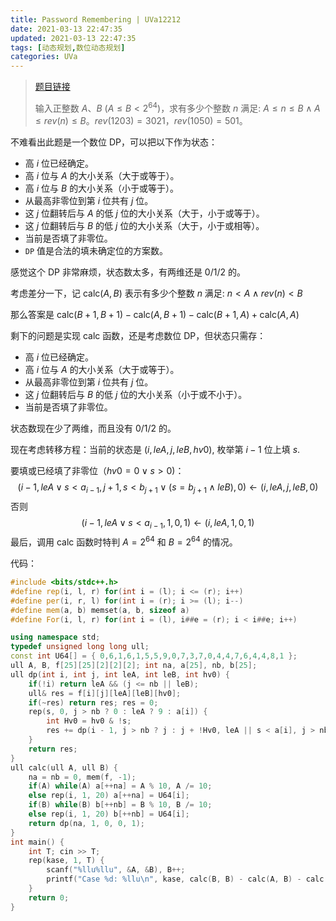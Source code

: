 ```yaml
---
title: Password Remembering | UVa12212
date: 2021-03-13 22:47:35
updated: 2021-03-13 22:47:35
tags: [动态规划,数位动态规划]
categories: UVa
---
```

> [题目链接](https://onlinejudge.org/index.php?option=com_onlinejudge&Itemid=8&category=244&page=show_problem&problem=3364)
>
> 输入正整数 $A$、$B$ $(A \le B < 2^{64})$，求有多少个整数 $n$ 满足: $A \le n \le B \land A \le rev(n) \le B$。$rev(1203)=3021$，$rev(1050)=501$。

不难看出此题是一个数位 DP，可以把以下作为状态：

- 高 $i$ 位已经确定。
- 高 $i$ 位与 $A$ 的大小关系（大于或等于）。
- 高 $i$ 位与 $B$ 的大小关系（小于或等于）。
- 从最高非零位到第 $i$ 位共有 $j$ 位。
- 这 $j$  位翻转后与 $A$ 的低 $j$ 位的大小关系（大于，小于或等于）。
- 这 $j$  位翻转后与 $B$ 的低 $j$ 位的大小关系（大于，小于或相等）。
- 当前是否填了非零位。
- ```DP``` 值是合法的填未确定位的方案数。

感觉这个 DP 非常麻烦，状态数太多，有两维还是 $0/1/2$ 的。

考虑差分一下，记  $\text{calc}(A, B)$ 表示有多少个整数 $n$ 满足: $n<A \land rev(n)<B$

那么答案是 $\text{calc}(B+1,B+1)-\text{calc}(A,B+1)-\text{calc}(B+1,A)+\text{calc}(A,A)$

剩下的问题是实现 $\text{calc}$ 函数，还是考虑数位 DP，但状态只需存：

- 高 $i$ 位已经确定。
- 高 $i$ 位与 $A$ 的大小关系（大于或等于）。
- 从最高非零位到第 $i$ 位共有 $j$ 位。
- 这 $j$  位翻转后与 $B$ 的低 $j$ 位的大小关系（小于或不小于）。
- 当前是否填了非零位。

状态数现在少了两维，而且没有 $0/1/2$ 的。

现在考虑转移方程：当前的状态是 ${(i,leA,j,leB,hv0)}$, 枚举第 $i-1$ 位上填 $s$.

要填或已经填了非零位（$hv0=0\lor s>0$)：
$$
(i-1,leA\lor s<a_{i-1},j+1,s<b_{j+1}\lor (s=b_{j+1}\land leB),0)\leftarrow (i,leA,j,leB,0)
$$
否则
$$
(i-1,leA\lor s<a_{i-1},1,0,1)\leftarrow (i,leA,1,0,1)
$$
最后，调用 $\text{calc}$ 函数时特判 $A=2^{64}$ 和 $B=2^{64}$ 的情况。

代码：

```cpp
#include <bits/stdc++.h>
#define rep(i, l, r) for(int i = (l); i <= (r); i++)
#define per(i, r, l) for(int i = (r); i >= (l); i--)
#define mem(a, b) memset(a, b, sizeof a)
#define For(i, l, r) for(int i = (l), i##e = (r); i < i##e; i++) 

using namespace std;
typedef unsigned long long ull;
const int U64[] = { 0,6,1,6,1,5,5,9,0,7,3,7,0,4,4,7,6,4,4,8,1 };
ull A, B, f[25][25][2][2][2]; int na, a[25], nb, b[25];
ull dp(int i, int j, int leA, int leB, int hv0) {
    if(!i) return leA && (j <= nb || leB);
    ull& res = f[i][j][leA][leB][hv0];
    if(~res) return res; res = 0;
    rep(s, 0, j > nb ? 0 : leA ? 9 : a[i]) {
        int Hv0 = hv0 & !s;
        res += dp(i - 1, j > nb ? j : j + !Hv0, leA || s < a[i], j > nb ? leB : !Hv0 && (s < b[j] || (s == b[j] && leB)), Hv0);
    }
    return res;
}
ull calc(ull A, ull B) {
    na = nb = 0, mem(f, -1);
    if(A) while(A) a[++na] = A % 10, A /= 10;
    else rep(i, 1, 20) a[++na] = U64[i];
    if(B) while(B) b[++nb] = B % 10, B /= 10;
    else rep(i, 1, 20) b[++nb] = U64[i];
    return dp(na, 1, 0, 0, 1);
}
int main() {
    int T; cin >> T;
    rep(kase, 1, T) {
        scanf("%llu%llu", &A, &B), B++;
        printf("Case %d: %llu\n", kase, calc(B, B) - calc(A, B) - calc(B, A) + calc(A, A));
    }
    return 0;
}
```